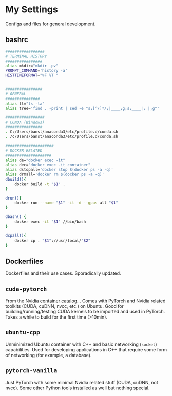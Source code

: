 # My Settings

Configs and files for general development. 

## bashrc
```bash 
################# 
# TERMINAL HISTORY
################
alias mkdir="mkdir -pv"
PROMPT_COMMAND='history -a'
HISTTIMEFORMAT="%F %T "


################
# GENERAL 
###############
alias ll="ls -la"
alias tree='find . -print | sed -e "s;[^/]*/;|____;g;s;____|; |;g"'

#################
# CONDA (Windows)
################
. C:/Users/banst/anaconda3/etc/profile.d/conda.sh
. /c/Users/banst/anaconda3/etc/profile.d/conda.sh

#####################
# DOCKER RELATED
####################
alias de="docker exec -it"
alias dec="docker exec -it container"
alias dstopall='docker stop $(docker ps -a -q)'
alias drmall='docker rm $(docker ps -a -q)'
dbuild(){
    docker build -t "$1" .
}

drun(){
    docker run --name "$1" -it -d --gpus all "$1"
}

dbash() {
    docker exec -it "$1" //bin/bash
}

dcpall(){
    docker cp . "$1"://usr/local/"$2"
}
```

## Dockerfiles

Dockerfiles and their use cases. Sporadically updated. 

## `cuda-pytorch`
From the [Nvidia container catalog. ](https://catalog.ngc.nvidia.com/orgs/nvidia/containers/pytorch). Comes with PyTorch and Nvidia related toolkits (CUDA, cuDNN, nvcc, etc.) on Ubuntu. Good for building/running/testing CUDA kernels to be imported and used in PyTorch. Takes a while to build for the first time (>10min). 

## `ubuntu-cpp`
Unminimized Ubuntu container with C++ and basic networking (`socket`) capabilities. Used for developing applications in C++ that require some form of networking (for example, a database). 

## `pytorch-vanilla`
Just PyTorch with some minimal Nvidia related stuff (CUDA, cuDNN, not nvcc). Some other Python tools installed as well but nothing special. 




